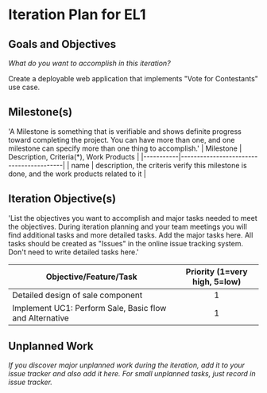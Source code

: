 # Iteration Plan for EL1

## Goals and Objectives

_What do you want to accomplish in this iteration?_

Create a deployable web application that implements "Vote for Contestants" use case.

## Milestone(s)

'A Milestone is something that is verifiable and shows definite progress toward completing the project.
You can have more than one, and one milestone can specify more than one thing to accomplish.'
| Milestone | Description, Criteria(*), Work Products |
|-----------|-----------------------------------------|
|  name     | description, the criteris verify this milestone is done, and the work products related to it |

## Iteration Objective(s)

'List the objectives you want to accomplish and major tasks needed to meet the objectives.
During iteration planning and your team meetings you will find additional tasks and more detailed tasks.
Add the major tasks here.
All tasks should be created as "Issues" in the online issue tracking system.
Don't need to write detailed tasks here.'

| Objective/Feature/Task | Priority (1=very high, 5=low) |
|------------------------|:-----------------------------:|
| Detailed design of sale component | 1 |
| Implement UC1:  Perform Sale, Basic flow and Alternative | 1 |

## Unplanned Work

_If you discover major unplanned work during the iteration, add it to your issue tracker and also add it here.
For small unplanned tasks, just record in issue tracker._


